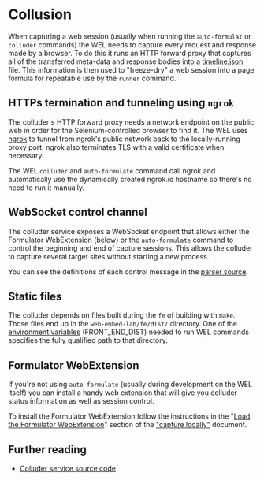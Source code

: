 # Collusion

When capturing a web session (usually when running the `auto-formulat` or `colluder` commands) the WEL needs to capture every request and response made by a browser. To do this it runs an HTTP forward proxy that captures all of the transferred meta-data and response bodies into a [timeline.json](CAPTURE_SYNTAX.md) file. This information is then used to "freeze-dry" a web session into a page formula for repeatable use by the `runner` command.

## HTTPs termination and tunneling using `ngrok`

The colluder's HTTP forward proxy needs a network endpoint on the public web in order for the Selenium-controlled browser to find it. The WEL uses [ngrok](https://ngrok.com/) to tunnel from ngrok's public network back to the locally-running proxy port. ngrok also terminates TLS with a valid certificate when necessary.

The WEL `colluder` and `auto-formulate` command call ngrok and automatically use the dynamically created ngrok.io hostname so there's no need to run it manually.

## WebSocket control channel

The colluder service exposes a WebSocket endpoint that allows either the Formulator WebExtension (below) or the `auto-formulate` command to control the beginning and end of capture sessions. This allows the colluder to capture several target sites without starting a new process.

You can see the definitions of each control message in the [parser source](https://github.com/cowpaths/web-embed-lab/blob/master/go/src/wel/services/colluder/ws/messages.go#L12).

## Static files

The colluder depends on files built during the `fe` of building with `make`. Those files end up in the `web-embed-lab/fe/dist/` directory. One of the [environment variables](ENVIRONMENT_VARS.md) (FRONT_END_DIST) needed to run WEL commands specifies the fully qualified path to that directory.

## Formulator WebExtension

If you're not using `auto-formulate` (usually during development on the WEL itself) you can install a handy web extension that will give you colluder status information as well as session control.

To install the Formulator WebExtension follow the instructions in the "[Load the Formulator WebExtension](CAPTURE_LOCALLY.md#load-the-formulator-webextension)" section of the ["capture locally"](CAPTURE_LOCALLY.md) document.

## Further reading
- [Colluder service source code](https://github.com/cowpaths/web-embed-lab/blob/master/go/src/wel/services/colluder/colluder.go)
